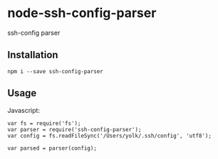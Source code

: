 node-ssh-config-parser
======================

ssh-config parser


## Installation

    npm i --save ssh-config-parser

## Usage

Javascript:
    
    var fs = require('fs');
    var parser = require('ssh-config-parser');
    var config = fs.readFileSync('/Users/yolk/.ssh/config', 'utf8');
    
    var parsed = parser(config);


